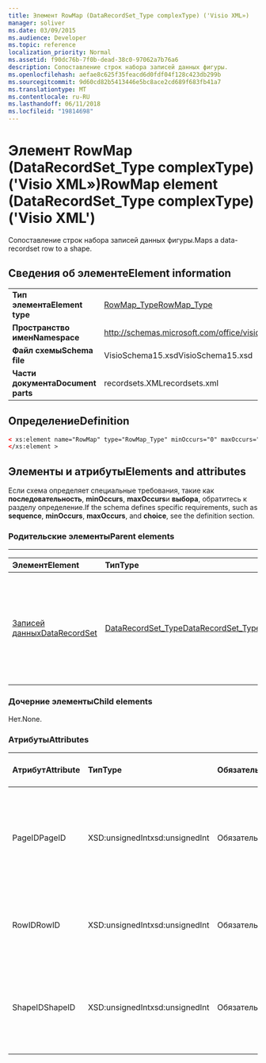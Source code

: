 ```yaml
---
title: Элемент RowMap (DataRecordSet_Type complexType) ('Visio XML»)
manager: soliver
ms.date: 03/09/2015
ms.audience: Developer
ms.topic: reference
localization_priority: Normal
ms.assetid: f90dc76b-7f0b-dead-38c0-97062a7b76a6
description: Сопоставление строк набора записей данных фигуры.
ms.openlocfilehash: aefae8c625f35feacd6d0fdf04f128c423db299b
ms.sourcegitcommit: 9d60cd82b5413446e5bc8ace2cd689f683fb41a7
ms.translationtype: MT
ms.contentlocale: ru-RU
ms.lasthandoff: 06/11/2018
ms.locfileid: "19814698"
---
```

# <a name="rowmap-element-datarecordsettype-complextype-visio-xml"></a><span data-ttu-id="f0e14-103">Элемент RowMap (DataRecordSet_Type complexType) ('Visio XML»)</span><span class="sxs-lookup"><span data-stu-id="f0e14-103">RowMap element (DataRecordSet_Type complexType) ('Visio XML')</span></span>

<span data-ttu-id="f0e14-104">Сопоставление строк набора записей данных фигуры.</span><span class="sxs-lookup"><span data-stu-id="f0e14-104">Maps a data-recordset row to a shape.</span></span>
  
## <a name="element-information"></a><span data-ttu-id="f0e14-105">Сведения об элементе</span><span class="sxs-lookup"><span data-stu-id="f0e14-105">Element information</span></span>

|||
|:-----|:-----|
|<span data-ttu-id="f0e14-106">**Тип элемента**</span><span class="sxs-lookup"><span data-stu-id="f0e14-106">**Element type**</span></span> <br/> |[<span data-ttu-id="f0e14-107">RowMap_Type</span><span class="sxs-lookup"><span data-stu-id="f0e14-107">RowMap_Type</span></span>](rowmap_type-complextypevisio-xml.md) <br/> |
|<span data-ttu-id="f0e14-108">**Пространство имен**</span><span class="sxs-lookup"><span data-stu-id="f0e14-108">**Namespace**</span></span> <br/> |http://schemas.microsoft.com/office/visio/2012/main  <br/> |
|<span data-ttu-id="f0e14-109">**Файл схемы**</span><span class="sxs-lookup"><span data-stu-id="f0e14-109">**Schema file**</span></span> <br/> |<span data-ttu-id="f0e14-110">VisioSchema15.xsd</span><span class="sxs-lookup"><span data-stu-id="f0e14-110">VisioSchema15.xsd</span></span>  <br/> |
|<span data-ttu-id="f0e14-111">**Части документа**</span><span class="sxs-lookup"><span data-stu-id="f0e14-111">**Document parts**</span></span> <br/> |<span data-ttu-id="f0e14-112">recordsets.XML</span><span class="sxs-lookup"><span data-stu-id="f0e14-112">recordsets.xml</span></span>  <br/> |
   
## <a name="definition"></a><span data-ttu-id="f0e14-113">Определение</span><span class="sxs-lookup"><span data-stu-id="f0e14-113">Definition</span></span>

```XML
< xs:element name="RowMap" type="RowMap_Type" minOccurs="0" maxOccurs="unbounded" >
</xs:element >
```

## <a name="elements-and-attributes"></a><span data-ttu-id="f0e14-114">Элементы и атрибуты</span><span class="sxs-lookup"><span data-stu-id="f0e14-114">Elements and attributes</span></span>

<span data-ttu-id="f0e14-115">Если схема определяет специальные требования, такие как **последовательность**, **minOccurs**, **maxOccurs**и **выбора**, обратитесь к разделу определение.</span><span class="sxs-lookup"><span data-stu-id="f0e14-115">If the schema defines specific requirements, such as **sequence**, **minOccurs**, **maxOccurs**, and **choice**, see the definition section.</span></span> 
  
### <a name="parent-elements"></a><span data-ttu-id="f0e14-116">Родительские элементы</span><span class="sxs-lookup"><span data-stu-id="f0e14-116">Parent elements</span></span>

****

|<span data-ttu-id="f0e14-117">**Элемент**</span><span class="sxs-lookup"><span data-stu-id="f0e14-117">**Element**</span></span>|<span data-ttu-id="f0e14-118">**Тип**</span><span class="sxs-lookup"><span data-stu-id="f0e14-118">**Type**</span></span>|<span data-ttu-id="f0e14-119">**Описание**</span><span class="sxs-lookup"><span data-stu-id="f0e14-119">**Description**</span></span>|
|:-----|:-----|:-----|
|[<span data-ttu-id="f0e14-120">Записей данных</span><span class="sxs-lookup"><span data-stu-id="f0e14-120">DataRecordSet</span></span>](datarecordset-element-datarecordsets_type-complextypevisio-xml.md) <br/> |[<span data-ttu-id="f0e14-121">DataRecordSet_Type</span><span class="sxs-lookup"><span data-stu-id="f0e14-121">DataRecordSet_Type</span></span>](datarecordset_type-complextypevisio-xml.md) <br/> |<span data-ttu-id="f0e14-122">Сохранение, форматы, обновляет и предоставляет доступ к данным из базы данных в Microsoft Visio.</span><span class="sxs-lookup"><span data-stu-id="f0e14-122">Stores, formats, refreshes, and exposes data queried from a database in Microsoft Visio.</span></span>  <br/> |
   
### <a name="child-elements"></a><span data-ttu-id="f0e14-123">Дочерние элементы</span><span class="sxs-lookup"><span data-stu-id="f0e14-123">Child elements</span></span>

<span data-ttu-id="f0e14-124">Нет.</span><span class="sxs-lookup"><span data-stu-id="f0e14-124">None.</span></span>
  
### <a name="attributes"></a><span data-ttu-id="f0e14-125">Атрибуты</span><span class="sxs-lookup"><span data-stu-id="f0e14-125">Attributes</span></span>

|<span data-ttu-id="f0e14-126">**Атрибут**</span><span class="sxs-lookup"><span data-stu-id="f0e14-126">**Attribute**</span></span>|<span data-ttu-id="f0e14-127">**Тип**</span><span class="sxs-lookup"><span data-stu-id="f0e14-127">**Type**</span></span>|<span data-ttu-id="f0e14-128">**Обязательное**</span><span class="sxs-lookup"><span data-stu-id="f0e14-128">**Required**</span></span>|<span data-ttu-id="f0e14-129">**Описание**</span><span class="sxs-lookup"><span data-stu-id="f0e14-129">**Description**</span></span>|<span data-ttu-id="f0e14-130">**Возможные значения**</span><span class="sxs-lookup"><span data-stu-id="f0e14-130">**Possible values**</span></span>|
|:-----|:-----|:-----|:-----|:-----|
|<span data-ttu-id="f0e14-131">PageID</span><span class="sxs-lookup"><span data-stu-id="f0e14-131">PageID</span></span>  <br/> |<span data-ttu-id="f0e14-132">XSD:unsignedInt</span><span class="sxs-lookup"><span data-stu-id="f0e14-132">xsd:unsignedInt</span></span>  <br/> |<span data-ttu-id="f0e14-133">Обязательный</span><span class="sxs-lookup"><span data-stu-id="f0e14-133">required</span></span>  <br/> |<span data-ttu-id="f0e14-134">Идентификатор страницы фигуры, связанная с данными в строки набора записей данных, **RowID**.</span><span class="sxs-lookup"><span data-stu-id="f0e14-134">Page ID of the shape linked to data in the data-recordset row identified by **RowID**.</span></span>  <br/> |<span data-ttu-id="f0e14-135">Значения типа xsd:unsignedInt.</span><span class="sxs-lookup"><span data-stu-id="f0e14-135">Values of the xsd:unsignedInt type.</span></span>  <br/> |
|<span data-ttu-id="f0e14-136">RowID</span><span class="sxs-lookup"><span data-stu-id="f0e14-136">RowID</span></span>  <br/> |<span data-ttu-id="f0e14-137">XSD:unsignedInt</span><span class="sxs-lookup"><span data-stu-id="f0e14-137">xsd:unsignedInt</span></span>  <br/> |<span data-ttu-id="f0e14-138">Обязательный</span><span class="sxs-lookup"><span data-stu-id="f0e14-138">required</span></span>  <br/> |<span data-ttu-id="f0e14-139">Идентификатор строки строки, уникальных в пределах набора данных.</span><span class="sxs-lookup"><span data-stu-id="f0e14-139">Row ID of the row, unique within the data recordset.</span></span>  <br/> |<span data-ttu-id="f0e14-140">Значения типа xsd:unsignedInt.</span><span class="sxs-lookup"><span data-stu-id="f0e14-140">Values of the xsd:unsignedInt type.</span></span>  <br/> |
|<span data-ttu-id="f0e14-141">ShapeID</span><span class="sxs-lookup"><span data-stu-id="f0e14-141">ShapeID</span></span>  <br/> |<span data-ttu-id="f0e14-142">XSD:unsignedInt</span><span class="sxs-lookup"><span data-stu-id="f0e14-142">xsd:unsignedInt</span></span>  <br/> |<span data-ttu-id="f0e14-143">Обязательный</span><span class="sxs-lookup"><span data-stu-id="f0e14-143">required</span></span>  <br/> |<span data-ttu-id="f0e14-144">Код фигуры фигуры, связанная с данными в строки набора записей данных, **RowID**.</span><span class="sxs-lookup"><span data-stu-id="f0e14-144">Shape ID of the shape linked to data in the data-recordset row identified by **RowID**.</span></span>  <br/> |<span data-ttu-id="f0e14-145">Значения типа xsd:unsignedInt.</span><span class="sxs-lookup"><span data-stu-id="f0e14-145">Values of the xsd:unsignedInt type.</span></span>  <br/> |
   

